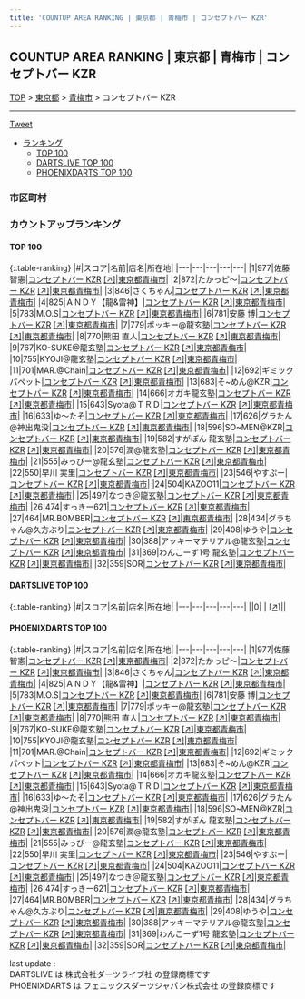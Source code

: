 ```yaml
---
title: 'COUNTUP AREA RANKING | 東京都 | 青梅市 | コンセプトバー KZR'
---
```

## COUNTUP AREA RANKING | 東京都 | 青梅市 | コンセプトバー KZR

[TOP](/darts/rank/) > [東京都](/darts/rank/東京都/) > [青梅市](/darts/rank/東京都/青梅市/) > コンセプトバー KZR

___

<a href="https://twitter.com/share?ref_src=twsrc%5Etfw" data-text="COUNTUP AREA RANKING | 東京都青梅市コンセプトバー KZR" class="twitter-share-button" data-hashtags="DARTSLIVE,PHOENIXDARTS,darts,ダーツ" data-show-count="false">Tweet</a>

* [ランキング](#カウントアップランキング)
    * [TOP 100](#top-100)
    * [DARTSLIVE TOP 100](#dartslive-top-100)
    * [PHOENIXDARTS TOP 100](#phoenixdarts-top-100)

### 市区町村

<ul>

</ul>

### カウントアップランキング

#### TOP 100



{:.table-ranking}
|#|スコア|名前|店名|所在地|
|---|---|---|---|---|
|1|977|<span class="rank-name-pd">佐藤 智憲</span>|<a href="/darts/rank/shops/92015.html">コンセプトバー KZR</a> <a href="https://vs.phoenixdarts.com/jp/shop/shopDetailInfo/s_92015?s_seq=92015">[↗]</a>|<a href="/darts/rank/東京都/青梅市">東京都青梅市</a>|
|2|872|<span class="rank-name-pd">たかっピ～</span>|<a href="/darts/rank/shops/92015.html">コンセプトバー KZR</a> <a href="https://vs.phoenixdarts.com/jp/shop/shopDetailInfo/s_92015?s_seq=92015">[↗]</a>|<a href="/darts/rank/東京都/青梅市">東京都青梅市</a>|
|3|846|<span class="rank-name-pd">さくちゃん</span>|<a href="/darts/rank/shops/92015.html">コンセプトバー KZR</a> <a href="https://vs.phoenixdarts.com/jp/shop/shopDetailInfo/s_92015?s_seq=92015">[↗]</a>|<a href="/darts/rank/東京都/青梅市">東京都青梅市</a>|
|4|825|<span class="rank-name-pd">ＡＮＤＹ【龍&amp;雷神】</span>|<a href="/darts/rank/shops/92015.html">コンセプトバー KZR</a> <a href="https://vs.phoenixdarts.com/jp/shop/shopDetailInfo/s_92015?s_seq=92015">[↗]</a>|<a href="/darts/rank/東京都/青梅市">東京都青梅市</a>|
|5|783|<span class="rank-name-pd">M.O.S</span>|<a href="/darts/rank/shops/92015.html">コンセプトバー KZR</a> <a href="https://vs.phoenixdarts.com/jp/shop/shopDetailInfo/s_92015?s_seq=92015">[↗]</a>|<a href="/darts/rank/東京都/青梅市">東京都青梅市</a>|
|6|781|<span class="rank-name-pd">安藤 博</span>|<a href="/darts/rank/shops/92015.html">コンセプトバー KZR</a> <a href="https://vs.phoenixdarts.com/jp/shop/shopDetailInfo/s_92015?s_seq=92015">[↗]</a>|<a href="/darts/rank/東京都/青梅市">東京都青梅市</a>|
|7|779|<span class="rank-name-pd">ポッキー@龍玄塾</span>|<a href="/darts/rank/shops/92015.html">コンセプトバー KZR</a> <a href="https://vs.phoenixdarts.com/jp/shop/shopDetailInfo/s_92015?s_seq=92015">[↗]</a>|<a href="/darts/rank/東京都/青梅市">東京都青梅市</a>|
|8|770|<span class="rank-name-pd"><span class="pro-icon-pd"></span>熊田 直人</span>|<a href="/darts/rank/shops/92015.html">コンセプトバー KZR</a> <a href="https://vs.phoenixdarts.com/jp/shop/shopDetailInfo/s_92015?s_seq=92015">[↗]</a>|<a href="/darts/rank/東京都/青梅市">東京都青梅市</a>|
|9|767|<span class="rank-name-pd">KO-SUKE@龍玄塾</span>|<a href="/darts/rank/shops/92015.html">コンセプトバー KZR</a> <a href="https://vs.phoenixdarts.com/jp/shop/shopDetailInfo/s_92015?s_seq=92015">[↗]</a>|<a href="/darts/rank/東京都/青梅市">東京都青梅市</a>|
|10|755|<span class="rank-name-pd">KYOJI@龍玄塾</span>|<a href="/darts/rank/shops/92015.html">コンセプトバー KZR</a> <a href="https://vs.phoenixdarts.com/jp/shop/shopDetailInfo/s_92015?s_seq=92015">[↗]</a>|<a href="/darts/rank/東京都/青梅市">東京都青梅市</a>|
|11|701|<span class="rank-name-pd">MAR.@Chain</span>|<a href="/darts/rank/shops/92015.html">コンセプトバー KZR</a> <a href="https://vs.phoenixdarts.com/jp/shop/shopDetailInfo/s_92015?s_seq=92015">[↗]</a>|<a href="/darts/rank/東京都/青梅市">東京都青梅市</a>|
|12|692|<span class="rank-name-pd">ギミックパペット</span>|<a href="/darts/rank/shops/92015.html">コンセプトバー KZR</a> <a href="https://vs.phoenixdarts.com/jp/shop/shopDetailInfo/s_92015?s_seq=92015">[↗]</a>|<a href="/darts/rank/東京都/青梅市">東京都青梅市</a>|
|13|683|<span class="rank-name-pd">そ~めん@KZR</span>|<a href="/darts/rank/shops/92015.html">コンセプトバー KZR</a> <a href="https://vs.phoenixdarts.com/jp/shop/shopDetailInfo/s_92015?s_seq=92015">[↗]</a>|<a href="/darts/rank/東京都/青梅市">東京都青梅市</a>|
|14|666|<span class="rank-name-pd">オガキ龍玄塾</span>|<a href="/darts/rank/shops/92015.html">コンセプトバー KZR</a> <a href="https://vs.phoenixdarts.com/jp/shop/shopDetailInfo/s_92015?s_seq=92015">[↗]</a>|<a href="/darts/rank/東京都/青梅市">東京都青梅市</a>|
|15|643|<span class="rank-name-pd">Syota@ＴＲＤ</span>|<a href="/darts/rank/shops/92015.html">コンセプトバー KZR</a> <a href="https://vs.phoenixdarts.com/jp/shop/shopDetailInfo/s_92015?s_seq=92015">[↗]</a>|<a href="/darts/rank/東京都/青梅市">東京都青梅市</a>|
|16|633|<span class="rank-name-pd">ゆ〜たそ</span>|<a href="/darts/rank/shops/92015.html">コンセプトバー KZR</a> <a href="https://vs.phoenixdarts.com/jp/shop/shopDetailInfo/s_92015?s_seq=92015">[↗]</a>|<a href="/darts/rank/東京都/青梅市">東京都青梅市</a>|
|17|626|<span class="rank-name-pd">グラたん@神出鬼没</span>|<a href="/darts/rank/shops/92015.html">コンセプトバー KZR</a> <a href="https://vs.phoenixdarts.com/jp/shop/shopDetailInfo/s_92015?s_seq=92015">[↗]</a>|<a href="/darts/rank/東京都/青梅市">東京都青梅市</a>|
|18|596|<span class="rank-name-pd">SO~MEN@KZR</span>|<a href="/darts/rank/shops/92015.html">コンセプトバー KZR</a> <a href="https://vs.phoenixdarts.com/jp/shop/shopDetailInfo/s_92015?s_seq=92015">[↗]</a>|<a href="/darts/rank/東京都/青梅市">東京都青梅市</a>|
|19|582|<span class="rank-name-pd">すがぽん  龍玄塾</span>|<a href="/darts/rank/shops/92015.html">コンセプトバー KZR</a> <a href="https://vs.phoenixdarts.com/jp/shop/shopDetailInfo/s_92015?s_seq=92015">[↗]</a>|<a href="/darts/rank/東京都/青梅市">東京都青梅市</a>|
|20|576|<span class="rank-name-pd">潤@龍玄塾</span>|<a href="/darts/rank/shops/92015.html">コンセプトバー KZR</a> <a href="https://vs.phoenixdarts.com/jp/shop/shopDetailInfo/s_92015?s_seq=92015">[↗]</a>|<a href="/darts/rank/東京都/青梅市">東京都青梅市</a>|
|21|555|<span class="rank-name-pd">みっぴー@龍玄塾</span>|<a href="/darts/rank/shops/92015.html">コンセプトバー KZR</a> <a href="https://vs.phoenixdarts.com/jp/shop/shopDetailInfo/s_92015?s_seq=92015">[↗]</a>|<a href="/darts/rank/東京都/青梅市">東京都青梅市</a>|
|22|550|<span class="rank-name-pd">早川 実里</span>|<a href="/darts/rank/shops/92015.html">コンセプトバー KZR</a> <a href="https://vs.phoenixdarts.com/jp/shop/shopDetailInfo/s_92015?s_seq=92015">[↗]</a>|<a href="/darts/rank/東京都/青梅市">東京都青梅市</a>|
|23|546|<span class="rank-name-pd">やすぷー</span>|<a href="/darts/rank/shops/92015.html">コンセプトバー KZR</a> <a href="https://vs.phoenixdarts.com/jp/shop/shopDetailInfo/s_92015?s_seq=92015">[↗]</a>|<a href="/darts/rank/東京都/青梅市">東京都青梅市</a>|
|24|504|<span class="rank-name-pd">KAZOO11</span>|<a href="/darts/rank/shops/92015.html">コンセプトバー KZR</a> <a href="https://vs.phoenixdarts.com/jp/shop/shopDetailInfo/s_92015?s_seq=92015">[↗]</a>|<a href="/darts/rank/東京都/青梅市">東京都青梅市</a>|
|25|497|<span class="rank-name-pd">なつき＠龍玄塾</span>|<a href="/darts/rank/shops/92015.html">コンセプトバー KZR</a> <a href="https://vs.phoenixdarts.com/jp/shop/shopDetailInfo/s_92015?s_seq=92015">[↗]</a>|<a href="/darts/rank/東京都/青梅市">東京都青梅市</a>|
|26|474|<span class="rank-name-pd">すっきー621</span>|<a href="/darts/rank/shops/92015.html">コンセプトバー KZR</a> <a href="https://vs.phoenixdarts.com/jp/shop/shopDetailInfo/s_92015?s_seq=92015">[↗]</a>|<a href="/darts/rank/東京都/青梅市">東京都青梅市</a>|
|27|464|<span class="rank-name-pd">MR.BOMBER</span>|<a href="/darts/rank/shops/92015.html">コンセプトバー KZR</a> <a href="https://vs.phoenixdarts.com/jp/shop/shopDetailInfo/s_92015?s_seq=92015">[↗]</a>|<a href="/darts/rank/東京都/青梅市">東京都青梅市</a>|
|28|434|<span class="rank-name-pd">グラちゃん@久方ぶり</span>|<a href="/darts/rank/shops/92015.html">コンセプトバー KZR</a> <a href="https://vs.phoenixdarts.com/jp/shop/shopDetailInfo/s_92015?s_seq=92015">[↗]</a>|<a href="/darts/rank/東京都/青梅市">東京都青梅市</a>|
|29|408|<span class="rank-name-pd">ゆうや</span>|<a href="/darts/rank/shops/92015.html">コンセプトバー KZR</a> <a href="https://vs.phoenixdarts.com/jp/shop/shopDetailInfo/s_92015?s_seq=92015">[↗]</a>|<a href="/darts/rank/東京都/青梅市">東京都青梅市</a>|
|30|388|<span class="rank-name-pd">アッキーマテリアル@龍玄塾</span>|<a href="/darts/rank/shops/92015.html">コンセプトバー KZR</a> <a href="https://vs.phoenixdarts.com/jp/shop/shopDetailInfo/s_92015?s_seq=92015">[↗]</a>|<a href="/darts/rank/東京都/青梅市">東京都青梅市</a>|
|31|369|<span class="rank-name-pd">わんこーず1号 龍玄塾</span>|<a href="/darts/rank/shops/92015.html">コンセプトバー KZR</a> <a href="https://vs.phoenixdarts.com/jp/shop/shopDetailInfo/s_92015?s_seq=92015">[↗]</a>|<a href="/darts/rank/東京都/青梅市">東京都青梅市</a>|
|32|359|<span class="rank-name-pd">SOR</span>|<a href="/darts/rank/shops/92015.html">コンセプトバー KZR</a> <a href="https://vs.phoenixdarts.com/jp/shop/shopDetailInfo/s_92015?s_seq=92015">[↗]</a>|<a href="/darts/rank/東京都/青梅市">東京都青梅市</a>|


#### DARTSLIVE TOP 100



{:.table-ranking}
|#|スコア|名前|店名|所在地|
|---|---|---|---|---|
||0|<span class="rank-name-dl"> </span>|<a href="/darts/rank/shops/.html"></a> <a href="">[↗]</a>|<a href="/darts/rank//"></a>|


#### PHOENIXDARTS TOP 100



{:.table-ranking}
|#|スコア|名前|店名|所在地|
|---|---|---|---|---|
|1|977|<span class="rank-name-pd">佐藤 智憲</span>|<a href="/darts/rank/shops/92015.html">コンセプトバー KZR</a> <a href="https://vs.phoenixdarts.com/jp/shop/shopDetailInfo/s_92015?s_seq=92015">[↗]</a>|<a href="/darts/rank/東京都/青梅市">東京都青梅市</a>|
|2|872|<span class="rank-name-pd">たかっピ～</span>|<a href="/darts/rank/shops/92015.html">コンセプトバー KZR</a> <a href="https://vs.phoenixdarts.com/jp/shop/shopDetailInfo/s_92015?s_seq=92015">[↗]</a>|<a href="/darts/rank/東京都/青梅市">東京都青梅市</a>|
|3|846|<span class="rank-name-pd">さくちゃん</span>|<a href="/darts/rank/shops/92015.html">コンセプトバー KZR</a> <a href="https://vs.phoenixdarts.com/jp/shop/shopDetailInfo/s_92015?s_seq=92015">[↗]</a>|<a href="/darts/rank/東京都/青梅市">東京都青梅市</a>|
|4|825|<span class="rank-name-pd">ＡＮＤＹ【龍&amp;雷神】</span>|<a href="/darts/rank/shops/92015.html">コンセプトバー KZR</a> <a href="https://vs.phoenixdarts.com/jp/shop/shopDetailInfo/s_92015?s_seq=92015">[↗]</a>|<a href="/darts/rank/東京都/青梅市">東京都青梅市</a>|
|5|783|<span class="rank-name-pd">M.O.S</span>|<a href="/darts/rank/shops/92015.html">コンセプトバー KZR</a> <a href="https://vs.phoenixdarts.com/jp/shop/shopDetailInfo/s_92015?s_seq=92015">[↗]</a>|<a href="/darts/rank/東京都/青梅市">東京都青梅市</a>|
|6|781|<span class="rank-name-pd">安藤 博</span>|<a href="/darts/rank/shops/92015.html">コンセプトバー KZR</a> <a href="https://vs.phoenixdarts.com/jp/shop/shopDetailInfo/s_92015?s_seq=92015">[↗]</a>|<a href="/darts/rank/東京都/青梅市">東京都青梅市</a>|
|7|779|<span class="rank-name-pd">ポッキー@龍玄塾</span>|<a href="/darts/rank/shops/92015.html">コンセプトバー KZR</a> <a href="https://vs.phoenixdarts.com/jp/shop/shopDetailInfo/s_92015?s_seq=92015">[↗]</a>|<a href="/darts/rank/東京都/青梅市">東京都青梅市</a>|
|8|770|<span class="rank-name-pd"><span class="pro-icon-pd"></span>熊田 直人</span>|<a href="/darts/rank/shops/92015.html">コンセプトバー KZR</a> <a href="https://vs.phoenixdarts.com/jp/shop/shopDetailInfo/s_92015?s_seq=92015">[↗]</a>|<a href="/darts/rank/東京都/青梅市">東京都青梅市</a>|
|9|767|<span class="rank-name-pd">KO-SUKE@龍玄塾</span>|<a href="/darts/rank/shops/92015.html">コンセプトバー KZR</a> <a href="https://vs.phoenixdarts.com/jp/shop/shopDetailInfo/s_92015?s_seq=92015">[↗]</a>|<a href="/darts/rank/東京都/青梅市">東京都青梅市</a>|
|10|755|<span class="rank-name-pd">KYOJI@龍玄塾</span>|<a href="/darts/rank/shops/92015.html">コンセプトバー KZR</a> <a href="https://vs.phoenixdarts.com/jp/shop/shopDetailInfo/s_92015?s_seq=92015">[↗]</a>|<a href="/darts/rank/東京都/青梅市">東京都青梅市</a>|
|11|701|<span class="rank-name-pd">MAR.@Chain</span>|<a href="/darts/rank/shops/92015.html">コンセプトバー KZR</a> <a href="https://vs.phoenixdarts.com/jp/shop/shopDetailInfo/s_92015?s_seq=92015">[↗]</a>|<a href="/darts/rank/東京都/青梅市">東京都青梅市</a>|
|12|692|<span class="rank-name-pd">ギミックパペット</span>|<a href="/darts/rank/shops/92015.html">コンセプトバー KZR</a> <a href="https://vs.phoenixdarts.com/jp/shop/shopDetailInfo/s_92015?s_seq=92015">[↗]</a>|<a href="/darts/rank/東京都/青梅市">東京都青梅市</a>|
|13|683|<span class="rank-name-pd">そ~めん@KZR</span>|<a href="/darts/rank/shops/92015.html">コンセプトバー KZR</a> <a href="https://vs.phoenixdarts.com/jp/shop/shopDetailInfo/s_92015?s_seq=92015">[↗]</a>|<a href="/darts/rank/東京都/青梅市">東京都青梅市</a>|
|14|666|<span class="rank-name-pd">オガキ龍玄塾</span>|<a href="/darts/rank/shops/92015.html">コンセプトバー KZR</a> <a href="https://vs.phoenixdarts.com/jp/shop/shopDetailInfo/s_92015?s_seq=92015">[↗]</a>|<a href="/darts/rank/東京都/青梅市">東京都青梅市</a>|
|15|643|<span class="rank-name-pd">Syota@ＴＲＤ</span>|<a href="/darts/rank/shops/92015.html">コンセプトバー KZR</a> <a href="https://vs.phoenixdarts.com/jp/shop/shopDetailInfo/s_92015?s_seq=92015">[↗]</a>|<a href="/darts/rank/東京都/青梅市">東京都青梅市</a>|
|16|633|<span class="rank-name-pd">ゆ〜たそ</span>|<a href="/darts/rank/shops/92015.html">コンセプトバー KZR</a> <a href="https://vs.phoenixdarts.com/jp/shop/shopDetailInfo/s_92015?s_seq=92015">[↗]</a>|<a href="/darts/rank/東京都/青梅市">東京都青梅市</a>|
|17|626|<span class="rank-name-pd">グラたん@神出鬼没</span>|<a href="/darts/rank/shops/92015.html">コンセプトバー KZR</a> <a href="https://vs.phoenixdarts.com/jp/shop/shopDetailInfo/s_92015?s_seq=92015">[↗]</a>|<a href="/darts/rank/東京都/青梅市">東京都青梅市</a>|
|18|596|<span class="rank-name-pd">SO~MEN@KZR</span>|<a href="/darts/rank/shops/92015.html">コンセプトバー KZR</a> <a href="https://vs.phoenixdarts.com/jp/shop/shopDetailInfo/s_92015?s_seq=92015">[↗]</a>|<a href="/darts/rank/東京都/青梅市">東京都青梅市</a>|
|19|582|<span class="rank-name-pd">すがぽん  龍玄塾</span>|<a href="/darts/rank/shops/92015.html">コンセプトバー KZR</a> <a href="https://vs.phoenixdarts.com/jp/shop/shopDetailInfo/s_92015?s_seq=92015">[↗]</a>|<a href="/darts/rank/東京都/青梅市">東京都青梅市</a>|
|20|576|<span class="rank-name-pd">潤@龍玄塾</span>|<a href="/darts/rank/shops/92015.html">コンセプトバー KZR</a> <a href="https://vs.phoenixdarts.com/jp/shop/shopDetailInfo/s_92015?s_seq=92015">[↗]</a>|<a href="/darts/rank/東京都/青梅市">東京都青梅市</a>|
|21|555|<span class="rank-name-pd">みっぴー@龍玄塾</span>|<a href="/darts/rank/shops/92015.html">コンセプトバー KZR</a> <a href="https://vs.phoenixdarts.com/jp/shop/shopDetailInfo/s_92015?s_seq=92015">[↗]</a>|<a href="/darts/rank/東京都/青梅市">東京都青梅市</a>|
|22|550|<span class="rank-name-pd">早川 実里</span>|<a href="/darts/rank/shops/92015.html">コンセプトバー KZR</a> <a href="https://vs.phoenixdarts.com/jp/shop/shopDetailInfo/s_92015?s_seq=92015">[↗]</a>|<a href="/darts/rank/東京都/青梅市">東京都青梅市</a>|
|23|546|<span class="rank-name-pd">やすぷー</span>|<a href="/darts/rank/shops/92015.html">コンセプトバー KZR</a> <a href="https://vs.phoenixdarts.com/jp/shop/shopDetailInfo/s_92015?s_seq=92015">[↗]</a>|<a href="/darts/rank/東京都/青梅市">東京都青梅市</a>|
|24|504|<span class="rank-name-pd">KAZOO11</span>|<a href="/darts/rank/shops/92015.html">コンセプトバー KZR</a> <a href="https://vs.phoenixdarts.com/jp/shop/shopDetailInfo/s_92015?s_seq=92015">[↗]</a>|<a href="/darts/rank/東京都/青梅市">東京都青梅市</a>|
|25|497|<span class="rank-name-pd">なつき＠龍玄塾</span>|<a href="/darts/rank/shops/92015.html">コンセプトバー KZR</a> <a href="https://vs.phoenixdarts.com/jp/shop/shopDetailInfo/s_92015?s_seq=92015">[↗]</a>|<a href="/darts/rank/東京都/青梅市">東京都青梅市</a>|
|26|474|<span class="rank-name-pd">すっきー621</span>|<a href="/darts/rank/shops/92015.html">コンセプトバー KZR</a> <a href="https://vs.phoenixdarts.com/jp/shop/shopDetailInfo/s_92015?s_seq=92015">[↗]</a>|<a href="/darts/rank/東京都/青梅市">東京都青梅市</a>|
|27|464|<span class="rank-name-pd">MR.BOMBER</span>|<a href="/darts/rank/shops/92015.html">コンセプトバー KZR</a> <a href="https://vs.phoenixdarts.com/jp/shop/shopDetailInfo/s_92015?s_seq=92015">[↗]</a>|<a href="/darts/rank/東京都/青梅市">東京都青梅市</a>|
|28|434|<span class="rank-name-pd">グラちゃん@久方ぶり</span>|<a href="/darts/rank/shops/92015.html">コンセプトバー KZR</a> <a href="https://vs.phoenixdarts.com/jp/shop/shopDetailInfo/s_92015?s_seq=92015">[↗]</a>|<a href="/darts/rank/東京都/青梅市">東京都青梅市</a>|
|29|408|<span class="rank-name-pd">ゆうや</span>|<a href="/darts/rank/shops/92015.html">コンセプトバー KZR</a> <a href="https://vs.phoenixdarts.com/jp/shop/shopDetailInfo/s_92015?s_seq=92015">[↗]</a>|<a href="/darts/rank/東京都/青梅市">東京都青梅市</a>|
|30|388|<span class="rank-name-pd">アッキーマテリアル@龍玄塾</span>|<a href="/darts/rank/shops/92015.html">コンセプトバー KZR</a> <a href="https://vs.phoenixdarts.com/jp/shop/shopDetailInfo/s_92015?s_seq=92015">[↗]</a>|<a href="/darts/rank/東京都/青梅市">東京都青梅市</a>|
|31|369|<span class="rank-name-pd">わんこーず1号 龍玄塾</span>|<a href="/darts/rank/shops/92015.html">コンセプトバー KZR</a> <a href="https://vs.phoenixdarts.com/jp/shop/shopDetailInfo/s_92015?s_seq=92015">[↗]</a>|<a href="/darts/rank/東京都/青梅市">東京都青梅市</a>|
|32|359|<span class="rank-name-pd">SOR</span>|<a href="/darts/rank/shops/92015.html">コンセプトバー KZR</a> <a href="https://vs.phoenixdarts.com/jp/shop/shopDetailInfo/s_92015?s_seq=92015">[↗]</a>|<a href="/darts/rank/東京都/青梅市">東京都青梅市</a>|


<div class="footer border-top border-gray-light mt-5 pt-3 text-right text-gray">
    last update : <span style="font-weight: italic" id="foot_last_modified"></span><br />
    DARTSLIVE は 株式会社ダーツライブ社 の登録商標です<br />
    PHOENIXDARTS は フェニックスダーツジャパン株式会社 の登録商標です<br />
</div>

<script src="https://cdnjs.cloudflare.com/ajax/libs/jquery.tablesorter/2.31.3/js/jquery.tablesorter.min.js" integrity="sha512-qzgd5cYSZcosqpzpn7zF2ZId8f/8CHmFKZ8j7mU4OUXTNRd5g+ZHBPsgKEwoqxCtdQvExE5LprwwPAgoicguNg==" crossorigin="anonymous" referrerpolicy="no-referrer"></script>
<link rel="stylesheet" href="https://cdnjs.cloudflare.com/ajax/libs/jquery.tablesorter/2.31.3/css/theme.default.min.css" integrity="sha512-wghhOJkjQX0Lh3NSWvNKeZ0ZpNn+SPVXX1Qyc9OCaogADktxrBiBdKGDoqVUOyhStvMBmJQ8ZdMHiR3wuEq8+w==" crossorigin="anonymous" referrerpolicy="no-referrer" />
<script>
$(function() {
    $(".table-ranking").tablesorter({sortList:[[0, 0]]});
    $("#foot_last_modified").text(formatDate(new Date(document.lastModified), 'yyyy-MM-dd HH:mm:ss'));
});
</script>

<script async src="https://platform.twitter.com/widgets.js" charset="utf-8"></script>